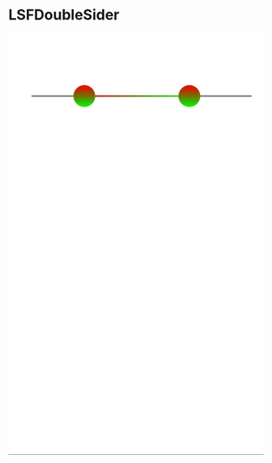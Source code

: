 # LSFDoubleSider
![image](https://github.com/ShengfengLee/LSFDoubleSider/blob/master/Example/%E6%BC%94%E7%A4%BA.gif)
